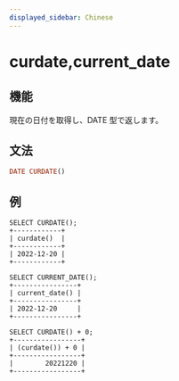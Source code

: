 ```yaml
---
displayed_sidebar: Chinese
---
```


# curdate,current_date

## 機能

現在の日付を取得し、DATE 型で返します。

## 文法

```Haskell
DATE CURDATE()
```

## 例

```Plain Text
SELECT CURDATE();
+------------+
| curdate()  |
+------------+
| 2022-12-20 |
+------------+

SELECT CURRENT_DATE();
+----------------+
| current_date() |
+----------------+
| 2022-12-20     |
+----------------+

SELECT CURDATE() + 0;
+-----------------+
| (curdate()) + 0 |
+-----------------+
|        20221220 |
+-----------------+
```
